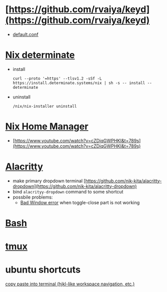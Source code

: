 # [https://github.com/rvaiya/keyd](https://github.com/rvaiya/keyd)
* [default.conf](./default.conf)

# [Nix determinate](https://determinate.systems/nix-installer)
* install
  ```
  curl --proto '=https' --tlsv1.2 -sSf -L https://install.determinate.systems/nix | sh -s -- install --determinate
  ```
* uninstall
  ```
  /nix/nix-installer uninstall
  ```
# [Nix Home Manager](https://nix-community.github.io/home-manager/)
* [https://www.youtube.com/watch?v=cZDiqGWPHKI&t=789s](https://www.youtube.com/watch?v=cZDiqGWPHKI&t=789s)

# [Alacritty](https://github.com/alacritty/alacritty/blob/master/INSTALL.md#debianubuntu)
* make primary dropdown terminal [https://github.com/nik-kita/alacritty-dropdown](https://github.com/nik-kita/alacritty-dropdown)
* bind `alacrityy-dropdown` command to some shortcut
* possbile problems:
  * [Bad Window error](https://askubuntu.com/questions/1410256/how-do-i-use-the-x-window-manager-instead-of-wayland-on-ubuntu-22-04) when toggle-close part is not working  

# [Bash](https://github.com/ohmybash/oh-my-bash)

# [tmux](https://github.com/gpakosz/.tmux)
# ubuntu shortcuts
[copy paste into terminal (hjkl-like workspace navigation, etc.)](https://gist.githubusercontent.com/nik-kita/42de681f8c630926c0acf705a8d7c51a/raw/6059eb146866ceb35feb5e1d6354c42b5093922d/ubuntu%2520gnome%2520hjkl)

